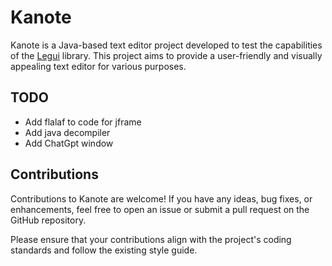 # Kanote

Kanote is a Java-based text editor project developed to test the capabilities of the [Legui](https://https://github.com/SpinyOwl/legui) library. This project aims to provide a user-friendly and visually appealing text editor for various purposes.

## TODO

- Add flalaf to code for jframe
- Add java decompiler
- Add ChatGpt window

## Contributions

Contributions to Kanote are welcome! If you have any ideas, bug fixes, or enhancements, feel free to open an issue or submit a pull request on the GitHub repository.

Please ensure that your contributions align with the project's coding standards and follow the existing style guide.
